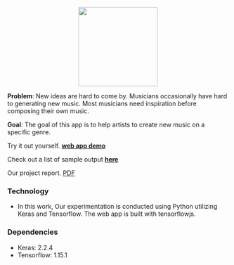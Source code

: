 
<p align="center">
  <img width="180" height="180" src="https://abcrnn.github.io/img/abcRnn_logo.png">
</p>


**Problem**: New ideas are hard to come by. Musicians occasionally have hard to generating new music. Most musicians need inspiration before composing their own music.

**Goal**: The goal of this app is to help artists to create new music on a specific genre.

Try it out yourself. [**web app demo**](https://abcrnn.github.io/)

Check out a list of sample output [**here**](https://soundcloud.com/datnguyen5653/sets/abcrnn-great-sample)

Our project report. [PDF](https://abcrnn.github.io/archives/report.pdf)


### Technology
- In this work, Our experimentation is conducted using Python utilizing Keras and Tensorflow. The web app is built with tensorflowjs.

### Dependencies
- Keras: 2.2.4
- Tensorflow: 1.15.1




